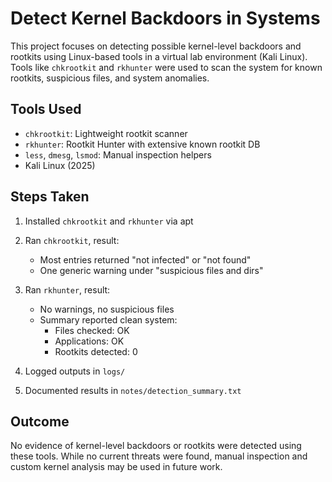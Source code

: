 # Detect Kernel Backdoors in Systems

This project focuses on detecting possible kernel-level backdoors and rootkits using Linux-based tools in a virtual lab environment (Kali Linux). Tools like `chkrootkit` and `rkhunter` were used to scan the system for known rootkits, suspicious files, and system anomalies.

## Tools Used

- `chkrootkit`: Lightweight rootkit scanner
- `rkhunter`: Rootkit Hunter with extensive known rootkit DB
- `less`, `dmesg`, `lsmod`: Manual inspection helpers
- Kali Linux (2025)

## Steps Taken

1. Installed `chkrootkit` and `rkhunter` via apt
2. Ran `chkrootkit`, result:
   - Most entries returned "not infected" or "not found"
   - One generic warning under "suspicious files and dirs"

3. Ran `rkhunter`, result:
   - No warnings, no suspicious files
   - Summary reported clean system:
     - Files checked: OK
     - Applications: OK
     - Rootkits detected: 0

4. Logged outputs in `logs/`
5. Documented results in `notes/detection_summary.txt`

## Outcome

No evidence of kernel-level backdoors or rootkits were detected using these tools. While no current threats were found, manual inspection and custom kernel analysis may be used in future work.

